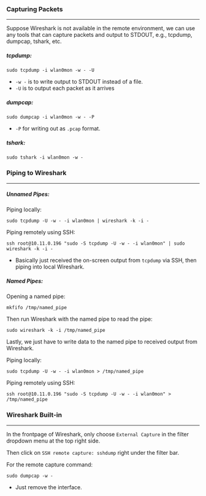 ### Capturing Packets
---
Suppose Wireshark is not available in the remote environment, we can use any tools that can capture packets and output to STDOUT, e.g., tcpdump, dumpcap, tshark, etc.

##### tcpdump:
```
sudo tcpdump -i wlan0mon -w - -U
```
- `-w -` is to write output to STDOUT instead of a file.
- `-U` is to output each packet as it arrives

##### dumpcap:
```
sudo dumpcap -i wlan0mon -w - -P
```
- `-P` for writing out as `.pcap` format.

##### tshark:
```
sudo tshark -i wlan0mon -w -
```

### Piping to Wireshark
---
##### Unnamed Pipes:
Piping locally:
```
sudo tcpdump -U -w - -i wlan0mon | wireshark -k -i -
```

Piping remotely using SSH:
```
ssh root@10.11.0.196 "sudo -S tcpdump -U -w - -i wlan0mon" | sudo wireshark -k -i -
```
- Basically just received the on-screen output from `tcpdump` via SSH, then piping into local Wireshark.

##### Named Pipes:
Opening a named pipe:
```
mkfifo /tmp/named_pipe
```

Then run Wireshark with the named pipe to read the pipe:
```
sudo wireshark -k -i /tmp/named_pipe
```

Lastly, we just have to write data to the named pipe to received output from Wireshark. 

Piping locally:
```
sudo tcpdump -U -w - -i wlan0mon > /tmp/named_pipe
```

Piping remotely using SSH:
```
ssh root@10.11.0.196 "sudo -S tcpdump -U -w - -i wlan0mon" > /tmp/named_pipe
```

### Wireshark Built-in
---
In the frontpage of Wireshark, only choose `External Capture` in the filter dropdown menu at the top right side.

Then click on `SSH remote capture: sshdump` right under the filter bar.

For the remote capture command:
```
sudo dumpcap -w -
```
- Just remove the interface.